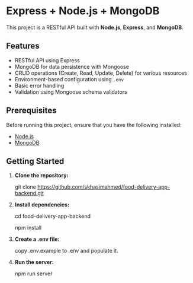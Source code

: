 # Express + Node.js  + MongoDB

This project is a RESTful API built with **Node.js**, **Express**, and **MongoDB**.

## Features

- RESTful API using Express
- MongoDB for data persistence with Mongoose
- CRUD operations (Create, Read, Update, Delete) for various resources
- Environment-based configuration using `.env`
- Basic error handling
- Validation using Mongoose schema validators

## Prerequisites

Before running this project, ensure that you have the following installed:

- [Node.js](https://nodejs.org/)
- [MongoDB](https://www.mongodb.com/try/download/community)

## Getting Started

1. **Clone the repository:**

    git clone https://github.com/skhasimahmed/food-delivery-app-backend.git

2. **Install dependencies:**

    cd food-delivery-app-backend

    npm install

3. **Create a .env file:**

    copy .env.example to .env and populate it.

4. **Run the server:**

    npm run server
